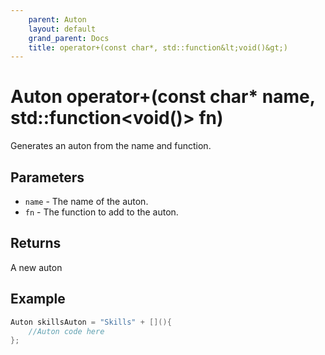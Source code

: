 ```yaml
---
    parent: Auton
    layout: default
    grand_parent: Docs
    title: operator+(const char*, std::function&lt;void()&gt;)
---
```

# Auton operator+(const char* name, std::function&lt;void()&gt; fn)
Generates an auton from the name and function.

## Parameters
- `name` - The name of the auton.
- `fn` - The function to add to the auton.

## Returns
A new auton

## Example
```cpp
Auton skillsAuton = "Skills" + [](){
    //Auton code here
};
```